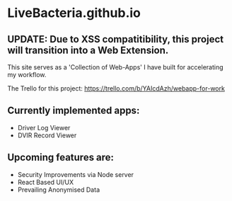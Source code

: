 # LiveBacteria.github.io
## UPDATE: Due to XSS compatitibility, this project will transition into a Web Extension.

This site serves as a 'Collection of Web-Apps' I have built for accelerating my workflow.

The Trello for this project: https://trello.com/b/YAIcdAzh/webapp-for-work


Currently implemented apps: 
-


* Driver Log Viewer 
* DVIR Record Viewer

Upcoming features are:
-

  * Security Improvements via Node server
  * React Based UI/UX
  * Prevailing Anonymised Data
